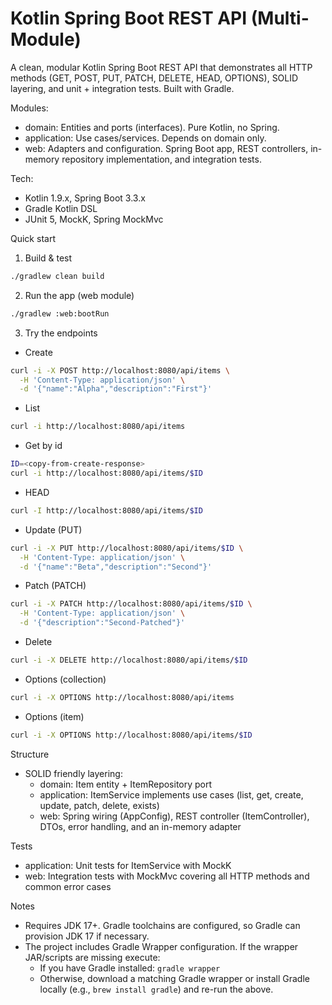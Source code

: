 # Kotlin Spring Boot REST API (Multi-Module)

A clean, modular Kotlin Spring Boot REST API that demonstrates all HTTP methods (GET, POST, PUT, PATCH, DELETE, HEAD, OPTIONS), SOLID layering, and unit + integration tests. Built with Gradle.

Modules:
- domain: Entities and ports (interfaces). Pure Kotlin, no Spring.
- application: Use cases/services. Depends on domain only.
- web: Adapters and configuration. Spring Boot app, REST controllers, in-memory repository implementation, and integration tests.

Tech:
- Kotlin 1.9.x, Spring Boot 3.3.x
- Gradle Kotlin DSL
- JUnit 5, MockK, Spring MockMvc

Quick start
1) Build & test
```bash
./gradlew clean build
```

2) Run the app (web module)
```bash
./gradlew :web:bootRun
```

3) Try the endpoints
- Create
```bash
curl -i -X POST http://localhost:8080/api/items \
  -H 'Content-Type: application/json' \
  -d '{"name":"Alpha","description":"First"}'
```
- List
```bash
curl -i http://localhost:8080/api/items
```
- Get by id
```bash
ID=<copy-from-create-response>
curl -i http://localhost:8080/api/items/$ID
```
- HEAD
```bash
curl -I http://localhost:8080/api/items/$ID
```
- Update (PUT)
```bash
curl -i -X PUT http://localhost:8080/api/items/$ID \
  -H 'Content-Type: application/json' \
  -d '{"name":"Beta","description":"Second"}'
```
- Patch (PATCH)
```bash
curl -i -X PATCH http://localhost:8080/api/items/$ID \
  -H 'Content-Type: application/json' \
  -d '{"description":"Second-Patched"}'
```
- Delete
```bash
curl -i -X DELETE http://localhost:8080/api/items/$ID
```
- Options (collection)
```bash
curl -i -X OPTIONS http://localhost:8080/api/items
```
- Options (item)
```bash
curl -i -X OPTIONS http://localhost:8080/api/items/$ID
```

Structure
- SOLID friendly layering:
  - domain: Item entity + ItemRepository port
  - application: ItemService implements use cases (list, get, create, update, patch, delete, exists)
  - web: Spring wiring (AppConfig), REST controller (ItemController), DTOs, error handling, and an in-memory adapter

Tests
- application: Unit tests for ItemService with MockK
- web: Integration tests with MockMvc covering all HTTP methods and common error cases

Notes
- Requires JDK 17+. Gradle toolchains are configured, so Gradle can provision JDK 17 if necessary.
- The project includes Gradle Wrapper configuration. If the wrapper JAR/scripts are missing execute:
  - If you have Gradle installed: `gradle wrapper`
  - Otherwise, download a matching Gradle wrapper or install Gradle locally (e.g., `brew install gradle`) and re-run the above.

